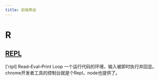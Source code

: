 ```yaml
---
title: 前端黑话
---
```


# R
## [REPL](https://en.wikipedia.org/wiki/Read–eval–print_loop)
\['rɪpl]
Read–Eval–Print Loop
一个运行代码的环境，输入被即时执行并回显。chrome开发者工具的控制台就是个Repl，node也提供了。

